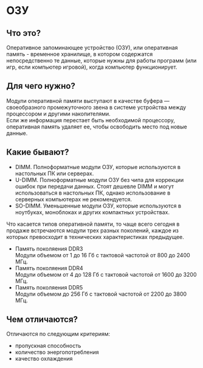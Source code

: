# ОЗУ

## Что это?
Оперативное запоминающее устройство (ОЗУ), или оперативная память - временное хранилище, в
котором содержатся непосредственно те данные, которые нужны для работы программ (или игр,
если компьютер игровой), когда компьютер функционирует. 

## Для чего нужно?

Модули оперативной памяти выступают в качестве буфера — своеобразного промежуточного звена
в системе устройства между процессором и другими накопителями.\
Если же информация перестает быть необходимой процессору, оперативная память удаляет ее,
чтобы освободить место под новые данные. 

## Какие бывают?

- DIMM. Полноформатные модули ОЗУ, которые используются в настольных ПК или серверах.
- U-DIMM. Полноформатные модули ОЗУ без чипа для коррекции ошибок при передачи данных.
Стоят дешевле DIMM и могут использоваться в настольных ПК, однако использование в серверных 
компьютерах не рекомендуется. 
- SO-DIMM. Уменьшенные модули ОЗУ, которые используются в ноутбуках, моноблоках и других 
компактных устройствах.

Что касается типов оперативной памяти, то чаще всего сегодня в продаже встречаются модули трех 
разных поколений, каждое из которых превосходит в технических характеристиках предыдущее.

- Память поколяения DDR3\
Модули объемом от 1 до 16 Гб с тактовой частотой от 800 до 2400 МГц.
- Память поколяения DDR4\
Модули объемом от 4 до 128 Гб с тактовой частотой от 1600 до 3200 МГц.
- Память поколяения DDR5\
Модули объемом до 256 Гб с тактовой частотой от 2200 до 3800 МГц.

## Чем отличаются?
Отличаются по следующим критериям:
- пропускная способность
- количество энергопотребления
- качество охлаждения
